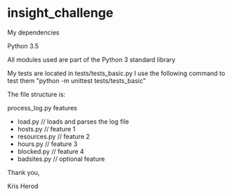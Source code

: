 # insight_challenge

My dependencies

Python 3.5

All modules used are part of the Python 3 standard library

My tests are located in tests/tests_basic.py I use the following command to test them "python -m unittest tests/tests_basic"

The file structure is:

process_log.py
features
  - load.py // loads and parses the log file
  - hosts.py // feature 1
  - resources.py // feature 2
  - hours.py // feature 3
  - blocked.py // feature 4
  - badsites.py // optional feature


Thank you,

Kris Herod
